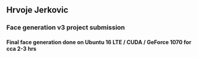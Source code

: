 ## Hrvoje Jerkovic
### Face generation v3 project submission
#### Final face generation done on Ubuntu 16 LTE / CUDA / GeForce 1070 for cca 2-3 hrs
